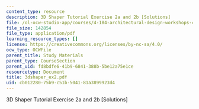 ```yaml
---
content_type: resource
description: 3D Shaper Tutorial Exercise 2a and 2b [Solutions]
file: /ol-ocw-studio-app/courses/4-184-architectural-design-workshops-computational-design-for-housing-spring-2002/cb01228075b9c51b504181a3899923d4_3dshaper_ex2.pdf
file_size: 142854
file_type: application/pdf
learning_resource_types: []
license: https://creativecommons.org/licenses/by-nc-sa/4.0/
ocw_type: OCWFile
parent_title: Study Materials
parent_type: CourseSection
parent_uid: fd8bdfe6-41b9-6841-388b-5be12a75e1ce
resourcetype: Document
title: 3dshaper_ex2.pdf
uid: cb012280-75b9-c51b-5041-81a3899923d4
---
```

3D Shaper Tutorial Exercise 2a and 2b [Solutions]
